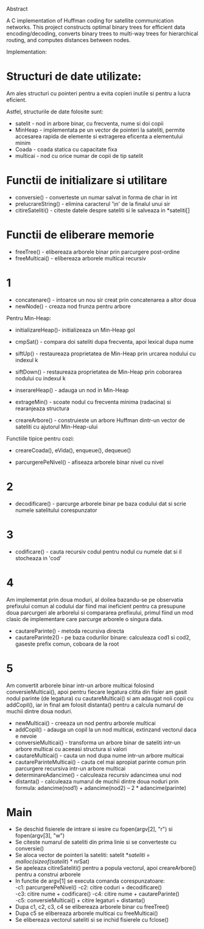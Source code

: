 Abstract

A C implementation of Huffman coding for satellite communication networks. 
This project constructs optimal binary trees for efficient data encoding/decoding,
converts binary trees to multi-way trees for hierarchical routing, and computes
distances between nodes.

Implementation:
# Structuri de date utilizate:
Am ales structuri cu pointeri pentru a evita copieri inutile
si pentru a lucra eficient.

Astfel, structurile de date folosite sunt:
- satelit - nod in arbore binar, cu frecventa, nume si doi copii
- MinHeap - implementata pe un vector de pointeri la sateliti,
           permite accesarea rapida de elemente si extragerea
           eficenta a elementului minim
- Coada - coada statica cu capacitate fixa
- multicai - nod cu orice numar de copii de tip satelit


# Functii de initializare si utilitare
- conversie() - converteste un numar salvat in forma de char in int
- prelucrareString() - elimina caracterul '\n' de la finalul unui sir
- citireSateliti() - citeste datele despre sateliti si le salveaza in *sateliti[]


# Functii de eliberare memorie
- freeTree() - elibereaza arborele binar prin parcurgere post-ordine
- freeMulticai() - elibereaza arborele multicai recursiv


# 1
- concatenare() - intoarce un nou sir creat prin concatenarea a altor doua
- newNode() - creaza nod frunza pentru arbore

Pentru Min-Heap:
- initializareHeap()- initializeaza un Min-Heap gol
- cmpSat() - compara doi sateliti dupa frecventa, apoi lexical dupa nume
- siftUp() - restaureaza proprietatea de Min-Heap prin urcarea nodului cu indexul k
- siftDown() - restaureaza proprietatea de Min-Heap prin coborarea nodului cu indexul k
- inserareHeap() - adauga un nod in Min-Heap
- extrageMin() - scoate nodul cu frecventa minima (radacina) si rearanjeaza structura

- creareArbore() - construieste un arbore Huffman dintr-un vector de sateliti cu
                ajutorul Min-Heap-ului

Functiile tipice pentru cozi:
-  creareCoada(), eVida(), enqueue(), dequeue()

- parcurgerePeNivel() - afiseaza arborele binar nivel cu nivel


# 2
- decodificare() - parcurge arborele binar pe baza codului dat si scrie
                  numele satelitului corespunzator


# 3
- codificare() - cauta recursiv codul pentru nodul cu numele dat si il stocheaza in 'cod'


# 4
Am implementat prin doua moduri, al doilea bazandu-se pe observatia
prefixului comun al codului dar fiind mai ineficient pentru ca presupune 
doua parcurgeri ale arborelui si compararea prefixului, primul fiind un
mod clasic de implementare care parcurge arborele o singura data.

- cautareParinte() - metoda recursiva directa
- cautareParinte2() - pe baza codurilor binare: calculeaza cod1 si cod2,
                     gaseste prefix comun, coboara de la root


# 5
Am convertit arborele binar intr-un arbore multicai folosind conversieMulticai(),
apoi pentru fiecare legatura citita din fisier am gasit nodul parinte (de legatura)
cu cautareMulticai() si am adaugat noii copii cu addCopil(), iar in final am folosit
distanta() pentru a calcula numarul de muchii dintre doua noduri.

- newMulticai() - creeaza un nod pentru arborele multicai
- addCopil() - adauga un copil la un nod multicai, extinzand vectorul daca e nevoie
- conversieMulticai() - transforma un arbore binar de sateliti intr-un arbore multicai
                       cu aceeasi structura si valori
- cautareMulticai() - cauta un nod dupa nume intr-un arbore multicai
- cautareParinteMulticai() - cauta cel mai apropiat parinte comun prin parcurgere
                            recursiva intr-un arbore multicai
- determinareAdancime() - calculeaza recursiv adancimea unui nod
- distanta() - calculeaza numarul de muchii dintre doua noduri prin formula:
              adancime(nod1) + adancime(nod2) – 2 * adancime(parinte)


# Main
-  Se deschid fisierele de intrare si iesire cu
  fopen(argv[2], "r") si fopen(argv[3], "w")  
-  Se citeste numarul de sateliti din prima linie
  si se converteste cu conversie()
-  Se aloca vector de pointeri la sateliti: 
  satelit **sateliti = malloc(sizeof(satelit*) * nrSat)  
-  Se apeleaza citireSateliti() pentru a popula vectorul,
  apoi creareArbore() pentru a construi arborele
-  In functie de argv[1] se executa comanda corespunzatoare:  
   -c1: parcurgerePeNivel()
   -c2: citire coduri + decodificare()  
   -c3: citire nume + codificare() 
   -c4: citire nume + cautareParinte()  
   -c5: conversieMulticai() + citire legaturi + distanta()  
-  Dupa c1, c2, c3, c4 se elibereaza arborele binar cu freeTree()  
-  Dupa c5 se elibereaza arborele multicai cu freeMulticai()
-  Se elibereaza vectorul sateliti si se inchid fisierele cu fclose()  
